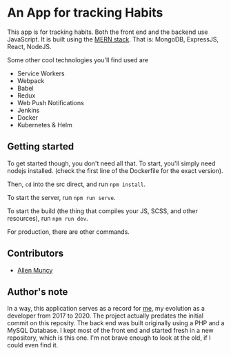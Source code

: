 # An App for tracking Habits

This app is for tracking habits. Both the front end and the backend use JavaScript. It is built using the [MERN stack](https://www.mongodb.com/mern-stack). That is: MongoDB, ExpressJS, React, NodeJS. 

Some other cool technologies you'll find used are
 - Service Workers
 - Webpack
 - Babel
 - Redux
 - Web Push Notifications
 - Jenkins
 - Docker
 - Kubernetes & Helm

## Getting started
To get started though, you don't need all that. To start, you'll simply need nodejs installed. (check the first line of the Dockerfile for the exact version).

Then, `cd` into the src direct, and run `npm install`. 

To start the server, run `npm run serve`. 

To start the build (the thing that compiles your JS, SCSS, and other resources), run `npm run dev`.

For production, there are other commands.

## Contributors
 - [Allen Muncy](https://github.com/awmuncy) 


## Author's note
In a way, this application serves as a record for [me](https://allenmuncy.com), my evolution as a developer from 2017 to 2020. The project actually predates the initial commit on this reposity. The back end was built originally using a PHP and a MySQL Database. I kept most of the front end and started fresh in a new repository, which is this one. I'm not brave enough to look at the old, if I could even find it.  